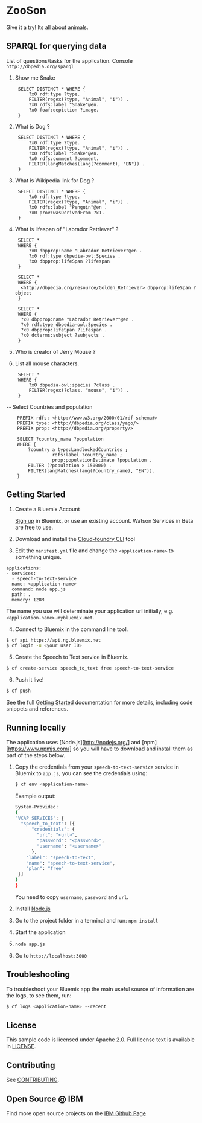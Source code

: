 # ZooSon
Give it a try! 
Its all about animals.

## SPARQL for querying data

List of questions/tasks for the application.
Console `http://dbpedia.org/sparql`

1. Show me Snake

        SELECT DISTINCT * WHERE {
            ?x0 rdf:type ?type.
            FILTER(regex(?type, "Animal", "i")) .
            ?x0 rdfs:label "Snake"@en.
            ?x0 foaf:depiction ?image.
        }

2. What is Dog ?

        SELECT DISTINCT * WHERE {
            ?x0 rdf:type ?type.
            FILTER(regex(?type, "Animal", "i")) .
            ?x0 rdfs:label "Snake"@en.
            ?x0 rdfs:comment ?comment.
            FILTER(langMatches(lang(?comment), "EN")) .
        }

3. What is Wikipedia link for Dog ?

        SELECT DISTINCT * WHERE {
            ?x0 rdf:type ?type.
            FILTER(regex(?type, "Animal", "i")) .
            ?x0 rdfs:label "Penguin"@en .
            ?x0 prov:wasDerivedFrom ?x1.
        }

4. What is lifespan of "Labrador Retriever" ?

        SELECT *
        WHERE {
            ?x0 dbpprop:name "Labrador Retriever"@en .
            ?x0 rdf:type dbpedia-owl:Species .
            ?x0 dbpprop:lifeSpan ?lifespan
        }

        SELECT *
        WHERE {
         <http://dbpedia.org/resource/Golden_Retriever> dbpprop:lifeSpan ?object
        }

        SELECT *
        WHERE {
         ?x0 dbpprop:name "Labrador Retriever"@en .
         ?x0 rdf:type dbpedia-owl:Species .
         ?x0 dbpprop:lifeSpan ?lifespan .
         ?x0 dcterms:subject ?subjects .
        }

5. Who is creator of Jerry Mouse ?

6. List all mouse characters.

        SELECT *
        WHERE {
            ?x0 dbpedia-owl:species ?class .
            FILTER(regex(?class, "mouse", "i")) .
        }

-- Select Countries and population

        PREFIX rdfs: <http://www.w3.org/2000/01/rdf-schema#>
        PREFIX type: <http://dbpedia.org/class/yago/>
        PREFIX prop: <http://dbpedia.org/property/>

        SELECT ?country_name ?population
        WHERE {
            ?country a type:LandlockedCountries ;
                     rdfs:label ?country_name ;
                     prop:populationEstimate ?population .
            FILTER (?population > 150000) .
            FILTER(langMatches(lang(?country_name), "EN")).
        }

## Getting Started

1. Create a Bluemix Account

    [Sign up][sign_up] in Bluemix, or use an existing account. Watson Services in Beta are free to use.

2. Download and install the [Cloud-foundry CLI][cloud_foundry] tool

3. Edit the `manifest.yml` file and change the `<application-name>` to something unique.
  ```none
  applications:
  - services:
    - speech-to-text-service
    name: <application-name>
    command: node app.js
    path: .
    memory: 128M
  ```
  The name you use will determinate your application url initially, e.g. `<application-name>.mybluemix.net`.

4. Connect to Bluemix in the command line tool.
  ```sh
  $ cf api https://api.ng.bluemix.net
  $ cf login -u <your user ID>
  ```

5. Create the Speech to Text service in Bluemix.
  ```sh
  $ cf create-service speech_to_text free speech-to-text-service
  ```

6. Push it live!
  ```sh
  $ cf push
  ```

See the full [Getting Started][getting_started] documentation for more details, including code snippets and references.

## Running locally

  The application uses [Node.js][http://nodejs.org/] and [npm][https://www.npmjs.com/] so you will have to download and install them as part of the steps below.

1. Copy the credentials from your `speech-to-text-service` service in Bluemix to `app.js`, you can see the credentials using:

    ```sh
    $ cf env <application-name>
    ```
    Example output:
    ```sh
    System-Provided:
    {
    "VCAP_SERVICES": {
      "speech_to_text": [{
          "credentials": {
            "url": "<url>",
            "password": "<password>",
            "username": "<username>"
          },
        "label": "speech-to-text",
        "name": "speech-to-text-service",
        "plan": "free"
     }]
    }
    }
    ```

    You need to copy `username`, `password` and `url`.

2. Install [Node.js](http://nodejs.org/)
3. Go to the project folder in a terminal and run:
    `npm install`
4. Start the application
5.  `node app.js`
6. Go to `http://localhost:3000`

## Troubleshooting

To troubleshoot your Bluemix app the main useful source of information are the logs, to see them, run:

  ```sh
  $ cf logs <application-name> --recent
  ```

## License

  This sample code is licensed under Apache 2.0. Full license text is available in [LICENSE](LICENSE).

## Contributing

  See [CONTRIBUTING](CONTRIBUTING.md).

## Open Source @ IBM
  Find more open source projects on the [IBM Github Page](http://ibm.github.io/)

[service_url]: http://www.ibm.com/smarterplanet/us/en/ibmwatson/developercloud/speech-to-text.html
[cloud_foundry]: https://github.com/cloudfoundry/cli
[getting_started]: http://www.ibm.com/smarterplanet/us/en/ibmwatson/developercloud/doc/getting_started/
[sign_up]: https://apps.admin.ibmcloud.com/manage/trial/bluemix.html?cm_mmc=WatsonDeveloperCloud-_-LandingSiteGetStarted-_-x-_-CreateAnAccountOnBluemixCLI
